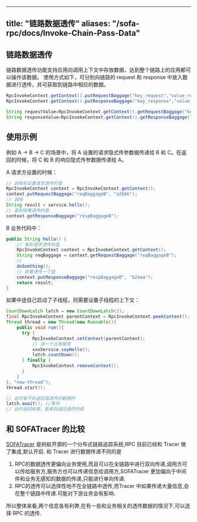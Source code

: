 
---
title: "链路数据透传"
aliases: "/sofa-rpc/docs/Invoke-Chain-Pass-Data"
---


## 链路数据透传

链路数据透传功能支持应用向调用上下文中存放数据，达到整个链路上的应用都可以操作该数据。
使用方式如下，可分别向链路的 request 和 response 中放入数据进行透传，并可获取到链路中相应的数据。
```java
RpcInvokeContext.getContext().putRequestBaggage("key_request","value_request");
RpcInvokeContext.getContext().putResponseBaggage("key_response","value_response");

String requestValue=RpcInvokeContext.getContext().getRequestBaggage("key_request");
String responseValue=RpcInvokeContext.getContext().getResponseBaggage("key_response");
```


## 使用示例

例如 A -> B -> C 的场景中，将 A 设置的请求隐式传参数据传递给 B 和 C。在返回的时候，将 C 和 B 的响应隐式传参数据传递给 A。

A 请求方设置的时候：
```java
// 调用前设置请求透传的值
RpcInvokeContext context = RpcInvokeContext.getContext();
context.putRequestBaggage("reqBaggageB", "a2bbb");
// 调用
String result = service.hello();
// 拿到结果透传的值
context.getResponseBaggage("respBaggageB");
```

B 业务代码中：
```java
public String hello() {
    // 拿到请求透传的值
    RpcInvokeContext context = RpcInvokeContext.getContext();
    String reqBaggage = context.getRequestBaggage("reqBaggageB");
    // 
    doSomthing();
    // 结果透传一个值
    context.putResponseBaggage("respBaggageB", "b2aaa");
    return result;
}
```

如果中途自己启动了子线程，则需要设置子线程的上下文：
```java
CountDownLatch latch = new CountDownLatch(1);
final RpcInvokeContext parentContext = RpcInvokeContext.peekContext();
Thread thread = new Thread(new Runnable(){
    public void run(){
	  try {
	      RpcInvokeContext.setContext(parentContext);
		  // 调一个远程服务
		  xxxService.sayHello();
		  latch.countDown();
	  } finally {
	      RpcInvokeContext.removeContext();
	  }
    }
}, "new-thread");
thread.start();

// 此时拿不到返回值透传的数据的
latch.await(); //等待
// 此时返回结束，能拿到返回透传的值
```

## 和 SOFATracer 的比较

[SOFATracer](https://github.com/sofastack/sofa-tracer/wiki) 是蚂蚁开源的一个分布式链路追踪系统,RPC 目前已经和 Tracer 做了集成,默认开启.
和 Tracer 进行数据传递不同的是

1. RPC的数据透传更偏向业务使用,而且可以在全链路中进行双向传递,调用方可以传给服务方,服务方也可以传递信息给调用方,SOFATracer 更加偏向于中间件和业务无感知的数据的传递,只能进行单向传递.
2. RPC的透传可以选择性地不在全链路中透传,而Tracer 中如果传递大量信息,会在整个链路中传递.可能对下游业务会有影响.

所以整体来看,两个信息各有利弊,在有一些和业务相关的透传数据的情况下,可以选择 RPC 的透传.
